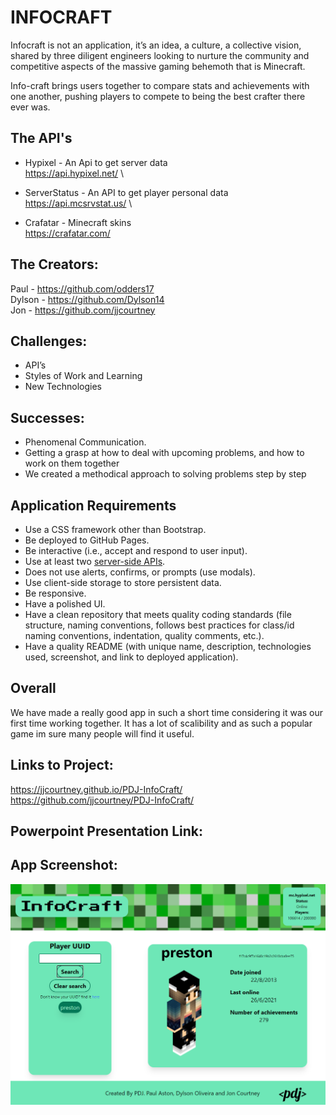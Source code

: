 # INFOCRAFT

Infocraft is not an application, it’s an idea, a culture, a collective vision, shared by three diligent engineers looking to nurture the community and competitive aspects of the massive gaming behemoth that is Minecraft. 

Info-craft brings users together to compare stats and achievements with one another, pushing players to compete to being the best crafter there ever was.

## The API's

* Hypixel - An Api to get server data \
https://api.hypixel.net/ \ 

* ServerStatus - An API to get player personal data \
https://api.mcsrvstat.us/ \

* Crafatar - Minecraft skins \
https://crafatar.com/

## The Creators:

Paul - https://github.com/odders17 \
Dylson - https://github.com/Dylson14 \
Jon - https://github.com/jjcourtney

## Challenges:

* API’s
* Styles of Work and Learning
* New Technologies


## Successes:

* Phenomenal Communication.
* Getting a grasp at how to deal with upcoming problems, and how to work on them together
* We created a methodical approach to solving problems step by step

## Application Requirements

* Use a CSS framework other than Bootstrap.
* Be deployed to GitHub Pages.
* Be interactive (i.e., accept and respond to user input).
* Use at least two [server-side APIs](https://coding-boot-camp.github.io/full-stack/apis/api-resources).
* Does not use alerts, confirms, or prompts (use modals).
* Use client-side storage to store persistent data.
* Be responsive.
* Have a polished UI.
* Have a clean repository that meets quality coding standards (file structure, naming conventions, follows best practices for class/id naming conventions, indentation, quality comments, etc.).
* Have a quality README (with unique name, description, technologies used, screenshot, and link to deployed application).

## Overall

We have made a really good app in such a short time considering it was our first time working together. It has a lot of scalibility and as such a popular game im sure many people will find it useful.

## Links to Project:

https://jjcourtney.github.io/PDJ-InfoCraft/ \
https://github.com/jjcourtney/PDJ-InfoCraft/

## Powerpoint Presentation Link:

## App Screenshot:

![Webpage Screenshot](./assets/images/InfoCraftScreenShot.png)
